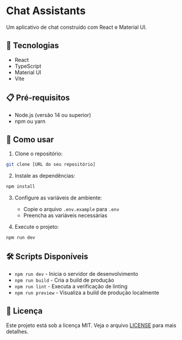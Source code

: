# Chat Assistants

Um aplicativo de chat construído com React e Material UI.

## 🚀 Tecnologias

- React
- TypeScript
- Material UI
- Vite

## 📋 Pré-requisitos

- Node.js (versão 14 ou superior)
- npm ou yarn

## 🚀 Como usar

1. Clone o repositório:
```bash
git clone [URL do seu repositório]
```

2. Instale as dependências:
```bash
npm install
```

3. Configure as variáveis de ambiente:
   - Copie o arquivo `.env.example` para `.env`
   - Preencha as variáveis necessárias

4. Execute o projeto:
```bash
npm run dev
```

## 🛠️ Scripts Disponíveis

- `npm run dev` - Inicia o servidor de desenvolvimento
- `npm run build` - Cria a build de produção
- `npm run lint` - Executa a verificação de linting
- `npm run preview` - Visualiza a build de produção localmente

## 📝 Licença

Este projeto está sob a licença MIT. Veja o arquivo [LICENSE](LICENSE) para mais detalhes.
